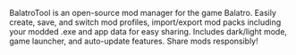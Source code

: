 BalatroTool is an open-source mod manager for the game Balatro. Easily create, save, and switch mod profiles, import/export mod packs including your modded .exe and app data for easy sharing. Includes dark/light mode, game launcher, and auto-update features. Share mods responsibly!
